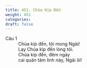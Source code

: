 ```yaml
---
title: 451. Chúa Kíp Đến
weight: 451
categories: 
draft: false
---
```

<dl><dt>Câu 1</dt><dd data-verse="1"> Chúa kíp đến, tôi mong Ngài! <br/>Lạy Chúa kíp đến lòng tôi. <br/>Chúa kíp đến, đêm ngày <br/>cai quản tâm linh này, Ngài ôi! </dd></dl>